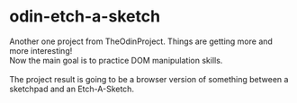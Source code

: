 # odin-etch-a-sketch

Another one project from TheOdinProject. Things are getting more and more interesting!\
Now the main goal is to practice DOM manipulation skills.\
\
The project result is going to be a browser version of something between a sketchpad and an Etch-A-Sketch.